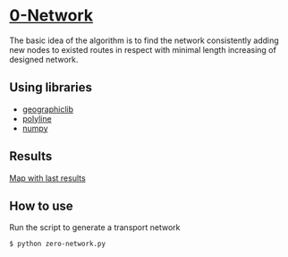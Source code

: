 [0-Network](https://vstu-cad-stuff.github.io/routing/)
===============
The basic idea of the algorithm is to find the network consistently adding new nodes to existed routes in 
respect with minimal length increasing of designed network.

## Using libraries
* [geographiclib](https://pypi.python.org/pypi/geographiclib)
* [polyline](https://pypi.python.org/pypi/polyline)
* [numpy](https://pypi.python.org/pypi/numpy)

## Results
[Map with last results](https://vstu-cad-stuff.github.io/routing/geojson/)

## How to use
Run the script to generate a transport network
```bash
$ python zero-network.py
```
